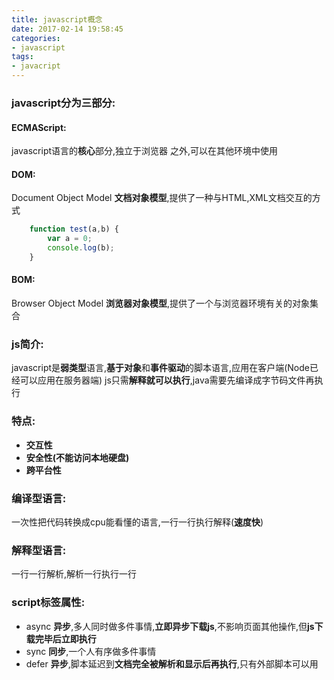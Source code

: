 ```yaml
---
title: javascript概念
date: 2017-02-14 19:58:45
categories:
- javascript
tags:
- javacript
---
```

### javascript分为三部分:

#### ECMAScript:
javascript语言的**核心**部分,独立于浏览器 之外,可以在其他环境中使用

#### DOM:
Document Object Model
**文档对象模型**,提供了一种与HTML,XML文档交互的方式

``` javascript
    function test(a,b) {
        var a = 0;
        console.log(b);
    }
```

#### BOM:
Browser Object Model
**浏览器对象模型**,提供了一个与浏览器环境有关的对象集合
<!--more-->
### js简介:
javascript是**弱类型**语言,**基于对象**和**事件驱动**的脚本语言,应用在客户端(Node已经可以应用在服务器端)
js只需**解释就可以执行**,java需要先编译成字节码文件再执行

### 特点:
- **交互性**
- **安全性(不能访问本地硬盘)**
- **跨平台性**

### 编译型语言:
一次性把代码转换成cpu能看懂的语言,一行一行执行解释(**速度快**)

### 解释型语言:
一行一行解析,解析一行执行一行

### script标签属性:
- async
**异步**,多人同时做多件事情,**立即异步下载js**,不影响页面其他操作,但**js下载完毕后立即执行**
- sync
**同步**,一个人有序做多件事情
- defer
**异步**,脚本延迟到**文档完全被解析和显示后再执行**,只有外部脚本可以用
<!--more-->
